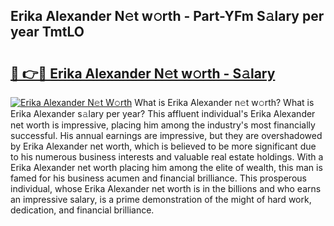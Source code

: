 ## Erika Alexander N𝚎t w𝚘rth - Part-YFm S𝚊lary per year TmtLO

# <h2><a href="http://gc4pw1.nevu.top/?p=Erika+Alexander">🔗 👉🔴 Erika Alexander N𝚎t w𝚘rth - S𝚊lary</a></h2>

[![Erika Alexander N𝚎t W𝚘rth](https://i.imgur.com/Oavwk0R.jpeg)](http://gc4pw1.nevu.top/?p=Erika+Alexander)
What is Erika Alexander n𝚎t w𝚘rth? What is Erika Alexander s𝚊lary per year?
This affluent individual's Erika Alexander net worth is impressive, placing him among the industry's most financially successful. His annual earnings are impressive, but they are overshadowed by Erika Alexander net worth, which is believed to be more significant due to his numerous business interests and valuable real estate holdings. With a Erika Alexander net worth placing him among the elite of wealth, this man is famed for his business acumen and financial brilliance. This prosperous individual, whose Erika Alexander net worth is in the billions and who earns an impressive salary, is a prime demonstration of the might of hard work, dedication, and financial brilliance.
